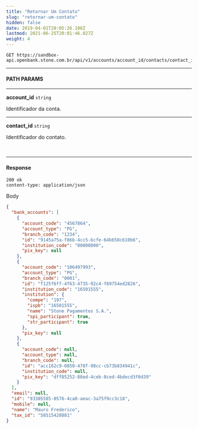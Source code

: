 ```yaml
---
title: "Retornar Um Contato"
slug: "retornar-um-contato"
hidden: false
date: 2019-04-01T20:05:26.106Z
lastmod: 2021-06-25T20:01:46.027Z
weight: 4
---
```


```http
GET https://sandbox-api.openbank.stone.com.br/api/v1/accounts/account_id/contacts/contact_id
```

---

#### **PATH PARAMS**

---

**account_id**  `string`

Identificador da conta.

---

**contact_id**  `string`

Identificador do contato.

<br>

---

#### **Response**

```http
200 ok
content-type: application/json
```
Body
```JSON
{
  "bank_accounts": [
    {
      "account_code": "4567864",
      "account_type": "PG",
      "branch_code": "1234",
      "id": "9145a75a-f86b-4cc5-bcfe-64b658c610b6",
      "institution_code": "00000000",
      "pix_key": null
    },
    {
      "account_code": "106497993",
      "account_type": "PG",
      "branch_code": "0001",
      "id": "f125f6ff-4f63-4735-92c4-f89754ed2826",
      "institution_code": "16501555",
      "institution": {
        "compe": "197",
        "ispb": "16501555",
        "name": "Stone Pagamentos S.A.",
        "spi_participant": true,
        "str_participant": true
      },
      "pix_key": null
    },
    {
      "account_code": null,
      "account_type": null,
      "branch_code": null,
      "id": "acc162c9-0850-478f-98cc-cb73b834941c",
      "institution_code": null,
      "pix_key": "dff85252-88ed-4ceb-8ced-4bdecd3f0d39"
    }
  ],
  "email": null,
  "id": "93305585-0576-4ca0-aeac-3a75f9cc3c18",
  "mobile": null,
  "name": "Mauro Frederico",
  "tax_id": "58515428881"
}
```